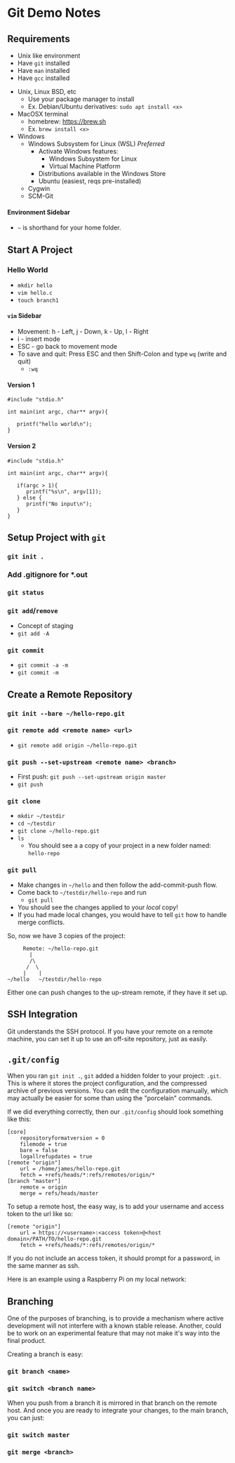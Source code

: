 Git Demo Notes
==============

Requirements
------------

  * Unix like environment
  * Have `git` installed
  * Have `man` installed
  * Have `gcc` installed

  - Unix, Linux BSD, etc
    - Use your package manager to install
    - Ex. Debian/Ubuntu derivatives: `sudo apt install <x>`
  - MacOSX terminal
    - homebrew: https://brew.sh
    - Ex. `brew install <x>`
  - Windows
    - Windows Subsystem for Linux (WSL) *Preferred*
      - Activate Windows features:
        - Windows Subsystem for Linux
        - Virtual Machine Platform
      - Distributions available in the Windows Store
      - Ubuntu (easiest, reqs pre-installed)
    - Cygwin
    - SCM-Git

#### Environment Sidebar
  - `~` is shorthand for your home folder.



Start A Project
------------------
### Hello World
  - `mkdir hello`
  - `vim hello.c`
  - `touch branch1`

#### `vim` Sidebar
  - Movement: h - Left, j - Down, k - Up, l - Right
  - i - insert mode
  - ESC - go back to movement mode
  - To save and quit: Press ESC and then Shift-Colon and type `wq` (write and quit)
    - `:wq`

#### Version 1

    #include "stdio.h"
    
    int main(int argc, char** argv){
    
       printf("hello world\n");
    }
    

#### Version 2

    #include "stdio.h"
    
    int main(int argc, char** argv){
    
       if(argc > 1){
          printf("%s\n", argv[1]);
       } else {
          printf("No input\n");
       }
    }
    


Setup Project with `git`
------------------------
### `git init .`
### Add .gitignore for *.out

### `git status`
### `git add`/`remove`
  - Concept of staging
  - `git add -A`

### `git commit`
  - `git commit -a -m`
  - `git commit -m`


Create a Remote Repository
--------------------------
### `git init --bare ~/hello-repo.git`

### `git remote add <remote name> <url>`
  - `git remote add origin ~/hello-repo.git`

### `git push --set-upstream <remote name> <branch>`
  - First push: `git push --set-upstream origin master`
  - `git push`


### `git clone`
  - `mkdir ~/testdir`
  - `cd ~/testdir`
  - `git clone ~/hello-repo.git`
  - `ls`
    - You should see a a copy of your project in a new folder named: `hello-repo`

### `git pull`
  - Make changes in `~/hello` and then follow the add-commit-push flow.
  - Come back to `~/testdir/hello-repo` and run
    - `git pull`
  - You should see the changes applied to your *local* copy!
  - If you had made local changes, you would have to tell `git` how to handle merge conflicts. 


So, now we have 3 copies of the project:

         Remote: ~/hello-repo.git
           |
           /\
          /  \
         |    |
    ~/hello   ~/testdir/hello-repo


Either one can push changes to the up-stream remote, if they have it set up.

SSH Integration
---------------
Git understands the SSH protocol.  If you have your remote on a remote machine, you can set it up to use an off-site repository, just as easily.

`.git/config`
-------------
When you ran `git init .`, `git` added a hidden folder to your project: `.git`.  This is where it stores the project configuration, and the compressed archive of previous versions.  You can edit the configuration manually, which may actually be easier for some than using the "porcelain" commands.

If we did everything correctly, then our `.git/config` should look something like this: 


    [core]
    	repositoryformatversion = 0
    	filemode = true
    	bare = false
    	logallrefupdates = true
    [remote "origin"]
    	url = /home/james/hello-repo.git
    	fetch = +refs/heads/*:refs/remotes/origin/*
    [branch "master"]
    	remote = origin
    	merge = refs/heads/master


To setup a remote host, the easy way, is to add your username and access token to the url like so:

    [remote "origin"]
    	url = https://<username>:<access token>@<host domain>/PATH/TO/hello-repo.git
    	fetch = +refs/heads/*:refs/remotes/origin/*


If you do not include an access token, it should prompt for a password, in the same manner as ssh.


Here is an example using a Raspberry Pi on my local network:


Branching
---------

One of the purposes of branching, is to provide a mechanism where active development will not interfere with a known stable release.  Another, could be to work on an experimental feature that may not make it's way into the final product.

Creating a branch is easy:

### `git branch <name>`
### `git switch <branch name>`

When you push from a branch it is mirrored in that branch on the remote host.
And once you are ready to integrate your changes, to the main branch, you can just:

### `git switch master`
### `git merge <branch>`


